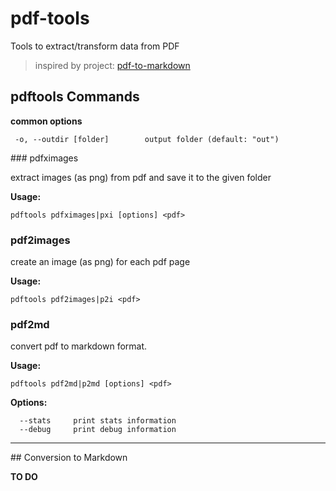 # pdf-tools

Tools to extract/transform data from PDF

> inspired by project: [pdf-to-markdown](https://github.com/jzillmann/pdf-to-markdown)


## pdftools Commands 

**common options**
```
 -o, --outdir [folder]        output folder (default: "out")
```

### pdfximages

extract images (as png) from pdf and save it to the given folder

**Usage:** 
```
pdftools pdfximages|pxi [options] <pdf>
```

### pdf2images

create an image (as png) for each pdf page

**Usage:** 
```
pdftools pdf2images|p2i <pdf>
```

### pdf2md 

convert pdf to markdown format.

**Usage:** 
```
pdftools pdf2md|p2md [options] <pdf>
```

**Options:**
```
  --stats     print stats information
  --debug     print debug information
```

---- 

## Conversion to Markdown 

__TO DO__